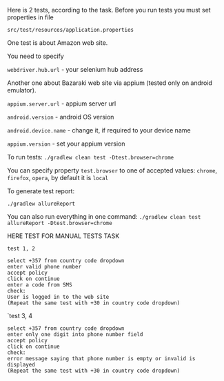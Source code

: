 Here is 2 tests, according to the task.
Before you run tests you must set properties in file

`src/test/resources/application.properties`
 
One test is about Amazon web site.

You need to specify 

`webdriver.hub.url` - your selenium hub address

Another one about Bazaraki web site via appium (tested only on android emulator). 

`appium.server.url` - appium server url

`android.version` - android OS version

`android.device.name` - change it, if required to your device name

`appium.version` - set your appium version


To run tests:
`./gradlew clean test -Dtest.browser=chrome`

You can specify property `test.browser` to one of accepted values:
`chrome`, `firefox`, `opera`, by default it is `local`

To generate test report:

`./gradlew allureReport`

You can also run everything in one command:
`./gradlew clean test allureReport -Dtest.browser=chrome`


HERE TEST FOR MANUAL TESTS TASK

`test 1, 2`

	select +357 from country code dropdown
	enter valid phone number
	accept policy
	click on continue
	enter a code from SMS
	check: 
	User is logged in to the web site
	(Repeat the same test with +30 in country code dropdown)

`test 3, 4

	select +357 from country code dropdown
	enter only one digit into phone number field
	accept policy
	click on continue
	check: 
	error message saying that phone number is empty or invalid is displayed
	(Repeat the same test with +30 in country code dropdown)
